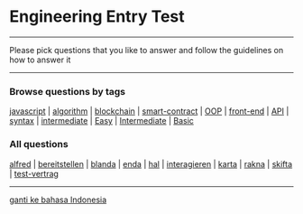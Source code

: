 # Engineering Entry Test

---

Please pick questions that you like to answer and follow the guidelines on how to answer it

---

### Browse questions by tags

[javascript](q/en/tags/javascript.md) 
| [algorithm](q/en/tags/algorithm.md) 
| [blockchain](q/en/tags/blockchain.md) 
| [smart-contract](q/en/tags/smart-contract.md) 
| [OOP](q/en/tags/OOP.md) 
| [front-end](q/en/tags/front-end.md) 
| [API](q/en/tags/API.md) 
| [syntax](q/en/tags/syntax.md) 
| [intermediate](q/en/tags/intermediate.md) 
| [Easy](q/en/tags/Easy.md) 
| [Intermediate](q/en/tags/Intermediate.md) 
| [Basic](q/en/tags/Basic.md) 

### All questions

[alfred](q/en/alfred.md) 
| [bereitstellen](q/en/bereitstellen.md) 
| [blanda](q/en/blanda.md) 
| [enda](q/en/enda.md) 
| [hal](q/en/hal.md) 
| [interagieren](q/en/interagieren.md) 
| [karta](q/en/karta.md) 
| [rakna](q/en/rakna.md) 
| [skifta](q/en/skifta.md) 
| [test-vertrag](q/en/test-vertrag.md) 

---

[ganti ke bahasa Indonesia](idREADME.md)


